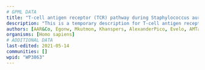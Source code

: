 ```yaml
---
# GPML DATA
title: "T-cell antigen receptor (TCR) pathway during Staphylococcus aureus infection"
description: "This is a temporary description for T-cell antigen receptor (TCR) pathway during Staphylococcus aureus infection"
authors: [AAR&Co, Egonw, Mkutmon, Khanspers, AlexanderPico, Evelo, AMTan, MaintBot, Eweitz]
organisms: [Homo sapiens]
# ADDITIONAL DATA
last-edited: 2021-05-14
communities: []
wpid: "WP3863"
---
```

